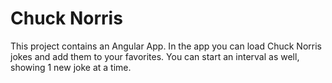 # Chuck Norris

This project contains an Angular App.
In the app you can load Chuck Norris jokes and add them to your favorites.
You can start an interval as well, showing 1 new joke at a time.
